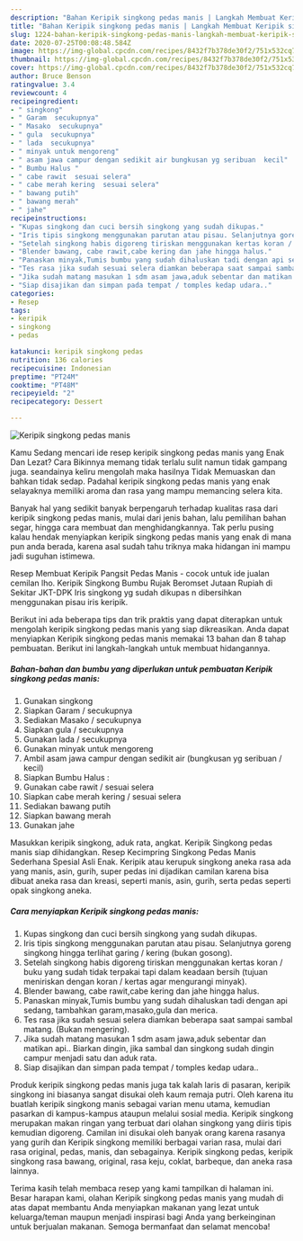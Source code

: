 ```yaml
---
description: "Bahan Keripik singkong pedas manis | Langkah Membuat Keripik singkong pedas manis Yang Enak dan Simpel"
title: "Bahan Keripik singkong pedas manis | Langkah Membuat Keripik singkong pedas manis Yang Enak dan Simpel"
slug: 1224-bahan-keripik-singkong-pedas-manis-langkah-membuat-keripik-singkong-pedas-manis-yang-enak-dan-simpel
date: 2020-07-25T00:08:48.584Z
image: https://img-global.cpcdn.com/recipes/8432f7b378de30f2/751x532cq70/keripik-singkong-pedas-manis-foto-resep-utama.jpg
thumbnail: https://img-global.cpcdn.com/recipes/8432f7b378de30f2/751x532cq70/keripik-singkong-pedas-manis-foto-resep-utama.jpg
cover: https://img-global.cpcdn.com/recipes/8432f7b378de30f2/751x532cq70/keripik-singkong-pedas-manis-foto-resep-utama.jpg
author: Bruce Benson
ratingvalue: 3.4
reviewcount: 4
recipeingredient:
- " singkong"
- " Garam  secukupnya"
- " Masako  secukupnya"
- " gula  secukupnya"
- " lada  secukupnya"
- " minyak untuk mengoreng"
- " asam jawa campur dengan sedikit air bungkusan yg seribuan  kecil"
- " Bumbu Halus "
- " cabe rawit  sesuai selera"
- " cabe merah kering  sesuai selera"
- " bawang putih"
- " bawang merah"
- " jahe"
recipeinstructions:
- "Kupas singkong dan cuci bersih singkong yang sudah dikupas."
- "Iris tipis singkong menggunakan parutan atau pisau. Selanjutnya goreng singkong hingga terlihat garing / kering (bukan gosong)."
- "Setelah singkong habis digoreng tiriskan menggunakan kertas koran / buku yang sudah tidak terpakai tapi dalam keadaan bersih (tujuan meniriskan dengan koran / kertas agar mengurangi minyak)."
- "Blender bawang, cabe rawit,cabe kering dan jahe hingga halus."
- "Panaskan minyak,Tumis bumbu yang sudah dihaluskan tadi dengan api sedang, tambahkan garam,masako,gula dan merica."
- "Tes rasa jika sudah sesuai selera diamkan beberapa saat sampai sambal matang. (Bukan mengering)."
- "Jika sudah matang masukan 1 sdm asam jawa,aduk sebentar dan matikan api.. Biarkan dingin, jika sambal dan singkong sudah dingin campur menjadi satu dan aduk rata."
- "Siap disajikan dan simpan pada tempat / tomples kedap udara.."
categories:
- Resep
tags:
- keripik
- singkong
- pedas

katakunci: keripik singkong pedas 
nutrition: 136 calories
recipecuisine: Indonesian
preptime: "PT24M"
cooktime: "PT48M"
recipeyield: "2"
recipecategory: Dessert

---
```



![Keripik singkong pedas manis](https://img-global.cpcdn.com/recipes/8432f7b378de30f2/751x532cq70/keripik-singkong-pedas-manis-foto-resep-utama.jpg)

Kamu Sedang mencari ide resep keripik singkong pedas manis yang Enak Dan Lezat? Cara Bikinnya memang tidak terlalu sulit namun tidak gampang juga. seandainya keliru mengolah maka hasilnya Tidak Memuaskan dan bahkan tidak sedap. Padahal keripik singkong pedas manis yang enak selayaknya memiliki aroma dan rasa yang mampu memancing selera kita.

Banyak hal yang sedikit banyak berpengaruh terhadap kualitas rasa dari keripik singkong pedas manis, mulai dari jenis bahan, lalu pemilihan bahan segar, hingga cara membuat dan menghidangkannya. Tak perlu pusing kalau hendak menyiapkan keripik singkong pedas manis yang enak di mana pun anda berada, karena asal sudah tahu triknya maka hidangan ini mampu jadi suguhan istimewa.

Resep Membuat Keripik Pangsit Pedas Manis - cocok untuk ide jualan cemilan lho. Keripik Singkong Bumbu Rujak Beromset Jutaan Rupiah di Sekitar JKT-DPK Iris singkong yg sudah dikupas n dibersihkan menggunakan pisau iris keripik.


Berikut ini ada beberapa tips dan trik praktis yang dapat diterapkan untuk mengolah keripik singkong pedas manis yang siap dikreasikan. Anda dapat menyiapkan Keripik singkong pedas manis memakai 13 bahan dan 8 tahap pembuatan. Berikut ini langkah-langkah untuk membuat hidangannya.

<!--inarticleads1-->

##### Bahan-bahan dan bumbu yang diperlukan untuk pembuatan Keripik singkong pedas manis:

1. Gunakan  singkong
1. Siapkan  Garam / secukupnya
1. Sediakan  Masako / secukupnya
1. Siapkan  gula / secukupnya
1. Gunakan  lada / secukupnya
1. Gunakan  minyak untuk mengoreng
1. Ambil  asam jawa campur dengan sedikit air (bungkusan yg seribuan / kecil)
1. Siapkan  Bumbu Halus :
1. Gunakan  cabe rawit / sesuai selera
1. Siapkan  cabe merah kering / sesuai selera
1. Sediakan  bawang putih
1. Siapkan  bawang merah
1. Gunakan  jahe


Masukkan keripik singkong, aduk rata, angkat. Keripik Singkong pedas manis siap dihidangkan. Resep Kecimpring Singkong Pedas Manis Sederhana Spesial Asli Enak. Keripik atau kerupuk singkong aneka rasa ada yang manis, asin, gurih, super pedas ini dijadikan camilan karena bisa dibuat aneka rasa dan kreasi, seperti manis, asin, gurih, serta pedas seperti opak singkong aneka. 

<!--inarticleads2-->

##### Cara menyiapkan Keripik singkong pedas manis:

1. Kupas singkong dan cuci bersih singkong yang sudah dikupas.
1. Iris tipis singkong menggunakan parutan atau pisau. Selanjutnya goreng singkong hingga terlihat garing / kering (bukan gosong).
1. Setelah singkong habis digoreng tiriskan menggunakan kertas koran / buku yang sudah tidak terpakai tapi dalam keadaan bersih (tujuan meniriskan dengan koran / kertas agar mengurangi minyak).
1. Blender bawang, cabe rawit,cabe kering dan jahe hingga halus.
1. Panaskan minyak,Tumis bumbu yang sudah dihaluskan tadi dengan api sedang, tambahkan garam,masako,gula dan merica.
1. Tes rasa jika sudah sesuai selera diamkan beberapa saat sampai sambal matang. (Bukan mengering).
1. Jika sudah matang masukan 1 sdm asam jawa,aduk sebentar dan matikan api.. Biarkan dingin, jika sambal dan singkong sudah dingin campur menjadi satu dan aduk rata.
1. Siap disajikan dan simpan pada tempat / tomples kedap udara..


Produk keripik singkong pedas manis juga tak kalah laris di pasaran, keripik singkong ini biasanya sangat disukai oleh kaum remaja putri. Oleh karena itu buatlah keripik singkong manis sebagai varian menu utama, kemudian pasarkan di kampus-kampus ataupun melalui sosial media. Keripik singkong merupakan makan ringan yang terbuat dari olahan singkong yang diiris tipis kemudian digoreng. Camilan ini disukai oleh banyak orang karena rasanya yang gurih dan Keripik singkong memiliki berbagai varian rasa, mulai dari rasa original, pedas, manis, dan sebagainya. Keripik singkong pedas, keripik singkong rasa bawang, original, rasa keju, coklat, barbeque, dan aneka rasa lainnya. 

Terima kasih telah membaca resep yang kami tampilkan di halaman ini. Besar harapan kami, olahan Keripik singkong pedas manis yang mudah di atas dapat membantu Anda menyiapkan makanan yang lezat untuk keluarga/teman maupun menjadi inspirasi bagi Anda yang berkeinginan untuk berjualan makanan. Semoga bermanfaat dan selamat mencoba!
